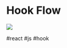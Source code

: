 # Hook Flow
![](https://raw.githubusercontent.com/donavon/hook-flow/master/hook-flow.png)



#react #js #hook 